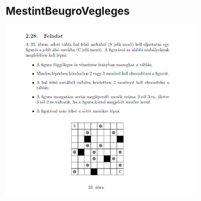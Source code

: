 # MestintBeugroVegleges
![image](https://raw.githubusercontent.com/utassydenis/MestintBeugroVegleges/master/docs/feladat.PNG)